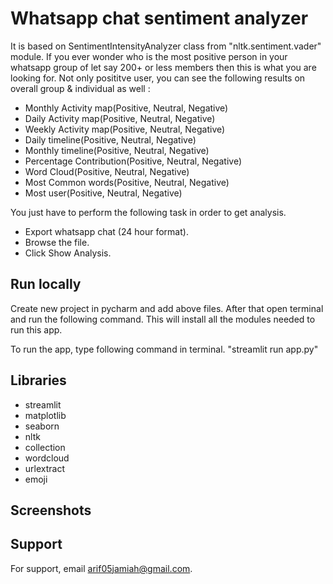 
# Whatsapp chat sentiment analyzer

It is based on SentimentIntensityAnalyzer class from "nltk.sentiment.vader" module. If you ever wonder who is the most positive person in your whatsapp group of let say 200+ or less members then this is what you are looking for.
Not only posititve user, you can see the following results on overall group & individual as well :

- Monthly Activity map(Positive, Neutral, Negative)
- Daily Activity map(Positive, Neutral, Negative)
- Weekly Activity map(Positive, Neutral, Negative)
- Daily timeline(Positive, Neutral, Negative)
- Monthly timeline(Positive, Neutral, Negative)
- Percentage Contribution(Positive, Neutral, Negative)
- Word Cloud(Positive, Neutral, Negative)
- Most Common words(Positive, Neutral, Negative)
- Most user(Positive, Neutral, Negative)

You just have to perform the following task in order to get analysis.
- Export whatsapp chat (24 hour format).
- Browse the file.
- Click Show Analysis.


## Run locally

Create new project in pycharm and add above files. After that open terminal and run the following command. This will install all the modules needed to run this app. 

To run the app, type following command in terminal. 
"streamlit run app.py"


## Libraries

- streamlit
- matplotlib
- seaborn
- nltk
- collection
- wordcloud
- urlextract
- emoji


## Screenshots

## Support
For support, email arif05jamiah@gmail.com.

